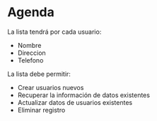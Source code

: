 # Agenda

La lista tendrá por cada usuario:
- Nombre
- Direccion
- Telefono


La lista debe permitir:
- Crear usuarios nuevos
- Recuperar la información de datos existentes
- Actualizar datos de usuarios existentes
- Eliminar registro
